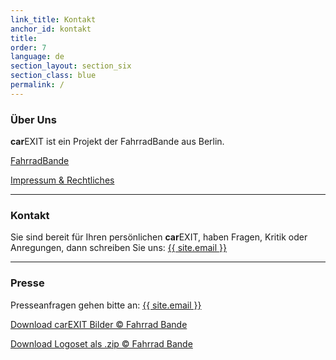 ```yaml
---
link_title: Kontakt
anchor_id: kontakt
title:
order: 7
language: de
section_layout: section_six
section_class: blue
permalink: /
---
```


### Über Uns
**car**EXIT ist ein Projekt der FahrradBande aus Berlin.

<a href="http://mitradgelegenheit.org/" target="_blank">FahrradBande</a>

[Impressum & Rechtliches](impressum.html)

***

### Kontakt
Sie sind bereit für Ihren persönlichen **car**EXIT, haben Fragen, Kritik oder Anregungen, dann schreiben Sie uns:
<a href="mailto:{{ site.email }}">{{ site.email }}</a>

***

### Presse
Presseanfragen gehen bitte an:
<a href="mailto:{{ site.email }}">{{ site.email }}</a>

<a href="https://www.flickr.com/photos/bundjugendberlin/sets/72157679864484094" target="_blank">Download carEXIT Bilder © Fahrrad Bande</a>

<a href="http://mitradgelegenheit.org/wp-content/uploads/2016/03/Logos.zip" target="_blank">Download Logoset als .zip © Fahrrad Bande</a>


